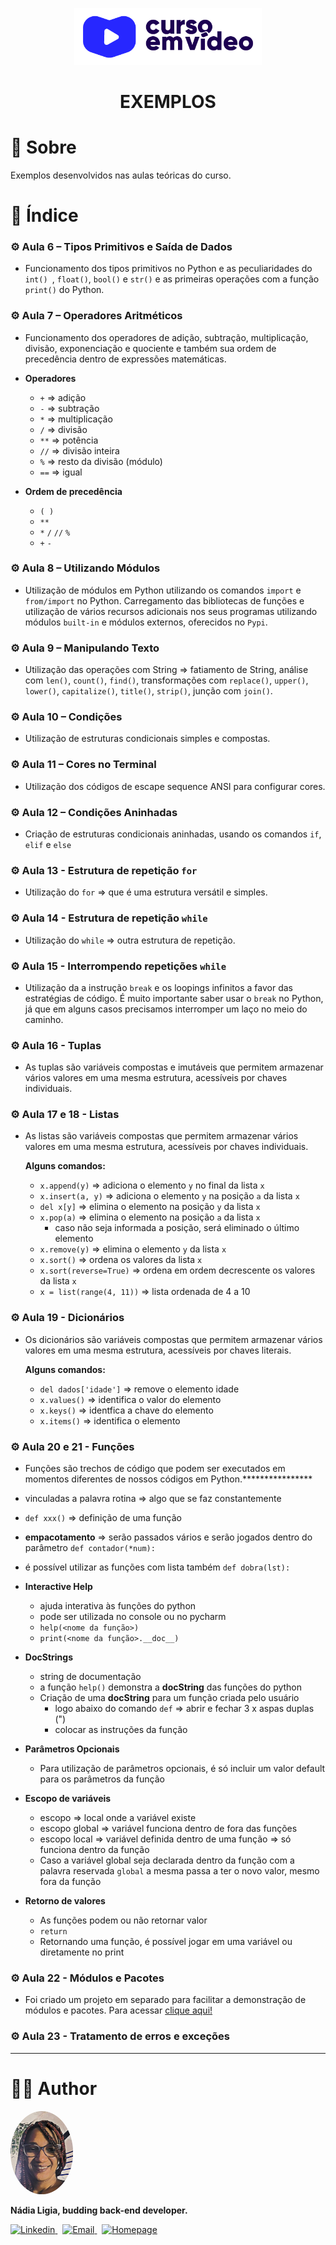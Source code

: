<p align="center">
  <img src="../.github/logo.png" width=300 alt="Curso em Vídeo">
</p>
<h1 align="center">EXEMPLOS</h1>

# 📌 Sobre

Exemplos desenvolvidos nas aulas teóricas do curso.

# 📌 Índice

### ⚙️ Aula 6 – Tipos Primitivos e Saída de Dados
- Funcionamento dos tipos primitivos no Python e as peculiaridades do `int() `, `float()`, `bool()` e `str()` e as primeiras operações com a função `print()` do Python.

### ⚙️ Aula 7 – Operadores Aritméticos
- Funcionamento dos operadores de adição, subtração, multiplicação, divisão, exponenciação e quociente e também sua ordem de precedência dentro de expressões matemáticas. 

- **Operadores**
  - `+` ⇒ adição
  - `-` ⇒ subtração
  - `*` ⇒ multiplicação
  - `/` ⇒ divisão
  - `**` ⇒ potência
  - `//` ⇒ divisão inteira
  - `%` ⇒ resto da divisão (módulo)
  - `==` ⇒ igual

- **Ordem de precedência**
  - `( )`
  - `**`
  - `*` `/` `//` `%`
  - `+` `-`

### ⚙️ Aula 8 – Utilizando Módulos
- Utilização de módulos em Python utilizando os comandos `import` e `from/import` no Python. Carregamento das bibliotecas de funções e utilização de vários recursos adicionais nos seus programas utilizando módulos `built-in` e módulos externos, oferecidos no `Pypi`.

### ⚙️ Aula 9 – Manipulando Texto
- Utilização das operações com String => fatiamento de String, análise com `len()`, `count()`, `find()`, transformações com `replace()`, `upper()`, `lower()`, `capitalize()`, `title()`, `strip()`, junção com `join()`.

### ⚙️ Aula 10 – Condições
- Utilização de estruturas condicionais simples e compostas.

### ⚙️ Aula 11 – Cores no Terminal
- Utilização dos códigos de escape sequence ANSI para configurar cores.

### ⚙️ Aula 12 – Condições Aninhadas
- Criação de estruturas condicionais aninhadas, usando os comandos `if`, `elif` e `else`

### ⚙️ Aula 13 - Estrutura de repetição `for`
- Utilização do `for` => que é uma estrutura versátil e simples.

### ⚙️ Aula 14 - Estrutura de repetição `while`
- Utilização do `while` => outra estrutura de repetição.

### ⚙️ Aula 15 - Interrompendo repetições `while`
- Utilização da a instrução `break` e os loopings infinitos a favor das estratégias de código. É muito importante saber usar o `break` no Python, já que em alguns casos precisamos interromper um laço no meio do caminho.

### ⚙️ Aula 16 - Tuplas
- As tuplas são variáveis compostas e imutáveis que permitem armazenar vários valores em uma mesma estrutura, acessíveis por chaves individuais.

### ⚙️ Aula 17 e 18 - Listas
- As listas são variáveis compostas que permitem armazenar vários valores em uma mesma estrutura, acessíveis por chaves individuais.

  **Alguns comandos:**
  - `x.append(y)` ⇒ adiciona o elemento `y` no final da lista `x`
  - `x.insert(a, y)` ⇒ adiciona o elemento `y` na posição `a` da lista `x`
  - `del x[y]` ⇒ elimina o elemento na posição `y` da lista `x`
  - `x.pop(a)` ⇒ elimina o elemento na posição `a` da lista `x`
      - caso não seja informada a posição, será eliminado o último elemento
  - `x.remove(y)` ⇒ elimina o elemento `y` da lista `x`
  - `x.sort()` ⇒ ordena os valores da lista `x`
  - `x.sort(reverse=True)` ⇒ ordena em ordem decrescente os valores da lista `x`
  - `x = list(range(4, 11))` ⇒ lista ordenada de 4 a 10

### ⚙️ Aula 19 - Dicionários 
- Os dicionários são variáveis compostas que permitem armazenar vários valores em uma mesma estrutura, acessíveis por chaves literais.

  **Alguns comandos:**
  - `del dados['idade']` => remove o elemento idade
  - `x.values()` => identifica o valor do elemento
  - `x.keys()` => identfica a chave do elemento
  - `x.items()` => identifica o elemento

### ⚙️ Aula 20 e 21 - Funções
- Funções são trechos de código que podem ser executados em momentos diferentes de nossos códigos em Python.****************
- vinculadas a palavra rotina ⇒ algo que se faz constantemente
- `def xxx()` ⇒ definição de uma função
- **empacotamento** ⇒ serão passados vários e serão jogados dentro do parâmetro
  `def contador(*num):`
- é possível utilizar as funções com lista também
  `def dobra(lst):`

- **Interactive Help**
    - ajuda interativa às funções do python
    - pode ser utilizada no console ou no pycharm
    - `help(<nome da função>)`
    - `print(<nome da função>.__doc__)`
- **DocStrings**
    - string de documentação
    - a função `help()` demonstra a **docString** das funções do python
    - Criação de uma **docString** para um função criada pelo usuário
        - logo abaixo do comando `def` ⇒ abrir e fechar 3 x aspas duplas (")
        - colocar as instruções da função
       
- **Parâmetros Opcionais**
    - Para utilização de parâmetros opcionais, é só incluir um valor default para os parâmetros da função
   
- **Escopo de variáveis**
    - escopo ⇒ local onde a variável existe
    - escopo global ⇒ variável funciona dentro de fora das funções
    - escopo local ⇒ variável definida dentro de uma função ⇒ só funciona dentro da função
    - Caso a variável global seja declarada dentro da função com a palavra reservada `global` a mesma passa a ter o novo valor, mesmo fora da função

- **Retorno de valores**
    - As funções podem ou não retornar valor
    - `return`
    - Retornando uma função, é possível jogar em uma variável ou diretamente no print

### ⚙️ Aula 22 - Módulos e Pacotes

- Foi criado um projeto em separado para facilitar a demonstração de módulos e pacotes. Para acessar [clique aqui!]()

### ⚙️ Aula 23 - Tratamento de erros e exceções
************


# 👩‍💼 Author
<img src="../.github/picture.png" width="100px;" alt="Picture"/>
<p><b>Nádia Ligia, budding back-end developer.</b></p>
<a href="https://www.linkedin.com/in/nlnadialigia/">
  <img alt="Linkedin" src="https://img.shields.io/badge/-Linkedin -8703A4?style=flat&logo=Linkedin&logoColor=white&link=https://www.linkedin.com/in/nlnadialigia/" />
</a>&nbsp;
<a href="mailto:nlnadialigia@gmail.com">
  <img alt="Email" src="https://img.shields.io/badge/-Email-8703A4?style=flat&logo=Gmail&logoColor=white&link=mailto:nlnadialigia@gmail.com" />
</a>&nbsp;
<a href="https://www.nlnadialigia.com">
  <img alt="Homepage" src="https://img.shields.io/badge/-Homepage-8703A4" />
</a>